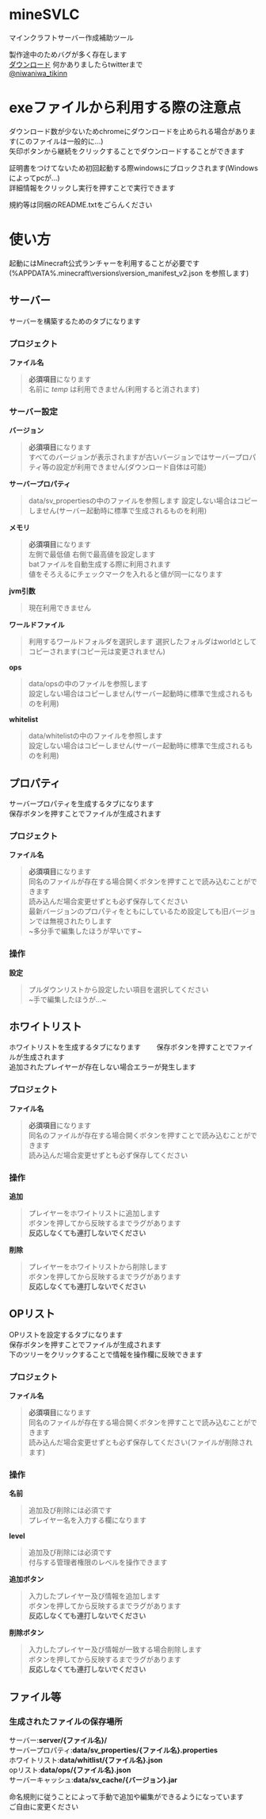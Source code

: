 # mineSVLC
マインクラフトサーバー作成補助ツール  
  
製作途中のためバグが多く存在します  
[ダウンロード](https://github.com/tikitiki0370/mineSVLC/releases/tag/v0.0.2)
何かありましたらtwitterまで  
[@niwaniwa_tikinn](https://twitter.com/niwaniwa_tikinn)

# exeファイルから利用する際の注意点
ダウンロード数が少ないためchromeにダウンロードを止められる場合があります(このファイルは一般的に...)  
矢印ボタンから継続をクリックすることでダウンロードすることができます  

証明書をつけてないため初回起動する際windowsにブロックされます(Windows によってpcが...)  
詳細情報をクリックし実行を押すことで実行できます

規約等は同梱のREADME.txtをごらんください

# 使い方  
起動にはMinecraft公式ランチャーを利用することが必要です(%APPDATA%\.minecraft\versions\version_manifest_v2.json を参照します) 

## サーバー
サーバーを構築するためのタブになります  
### プロジェクト
**ファイル名**  
> **必須項目**になります  
> 名前に *temp* は利用できません(利用すると消されます)  
  
### サーバー設定
**バージョン**  
> **必須項目**になります  
> すべてのバージョンが表示されますが古いバージョンではサーバープロパティ等の設定が利用できません(ダウンロード自体は可能) 
   
**サーバープロパティ**
> data/sv_propertiesの中のファイルを参照します
> 設定しない場合はコピーしません(サーバー起動時に標準で生成されるものを利用)  
  
**メモリ**
> **必須項目**になります  
> 左側で最低値 右側で最高値を設定します  
> batファイルを自動生成する際に利用されます  
> 値をそろえるにチェックマークを入れると値が同一になります
  
**jvm引数**
> 現在利用できません  
  
**ワールドファイル**  
> 利用するワールドフォルダを選択します
> 選択したフォルダはworldとしてコピーされます(コピー元は変更されません)  
  
**ops**
> data/opsの中のファイルを参照します  
> 設定しない場合はコピーしません(サーバー起動時に標準で生成されるものを利用)  
  
**whitelist**
> data/whitelistの中のファイルを参照します  
> 設定しない場合はコピーしません(サーバー起動時に標準で生成されるものを利用)  
  
## プロパティ
サーバープロパティを生成するタブになります  
保存ボタンを押すことでファイルが生成されます  
### プロジェクト
**ファイル名**  
> **必須項目**になります  
> 同名のファイルが存在する場合開くボタンを押すことで読み込むことができます  
> 読み込んだ場合変更せずとも必ず保存してください  
> 最新バージョンのプロパティをともにしているため設定しても旧バージョンでは無視されたりします  
> ~多分手で編集したほうが早いです~
  
### 操作
**設定**  
> プルダウンリストから設定したい項目を選択してください  
> ~手で編集したほうが...~  
  
## ホワイトリスト
ホワイトリストを生成するタブになります　　
保存ボタンを押すことでファイルが生成されます  
追加されたプレイヤーが存在しない場合エラーが発生します  
### プロジェクト
**ファイル名**
> **必須項目**になります  
> 同名のファイルが存在する場合開くボタンを押すことで読み込むことができます  
> 読み込んだ場合変更せずとも必ず保存してください  
  
### 操作  
**追加**  
> プレイヤーをホワイトリストに追加します  
> ボタンを押してから反映するまでラグがあります  
> **反応しなくても連打しないでください**  
  
**削除**
> プレイヤーをホワイトリストから削除します  
> ボタンを押してから反映するまでラグがあります  
> **反応しなくても連打しないでください**  
  
## OPリスト
OPリストを設定するタブになります  
保存ボタンを押すことでファイルが生成されます  
下のツリーをクリックすることで情報を操作欄に反映できます  
### プロジェクト
**ファイル名**  
> **必須項目**になります  
> 同名のファイルが存在する場合開くボタンを押すことで読み込むことができます  
> 読み込んだ場合変更せずとも必ず保存してください(ファイルが削除されます)  
  
### 操作  
**名前**  
> 追加及び削除には必須です  
> プレイヤー名を入力する欄になります  
  
**level**  
> 追加及び削除には必須です  
> 付与する管理者権限のレベルを操作できます  
  
**追加ボタン**  
> 入力したプレイヤー及び情報を追加します   
> ボタンを押してから反映するまでラグがあります  
> **反応しなくても連打しないでください**  
  
**削除ボタン**  
> 入力したプレイヤー及び情報が一致する場合削除します  
> ボタンを押してから反映するまでラグがあります  
> **反応しなくても連打しないでください**  
  
## ファイル等
### 生成されたファイルの保存場所
サーバー:**server/{ファイル名}/**  
サーバープロパティ:**data/sv_properties/{ファイル名}.properties**  
ホワイトリスト:**data/whitlist/{ファイル名}.json**  
opリスト:**data/ops/{ファイル名}.json**  
サーバーキャッシュ:**data/sv_cache/{バージョン}.jar**  
  
命名規則に従うことによって手動で追加や編集ができるようになっています  
ご自由に変更ください  
